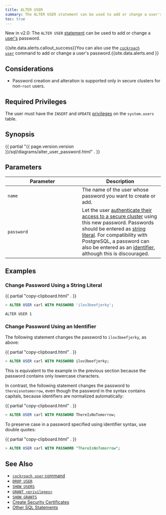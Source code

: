 ```yaml
---
title: ALTER USER
summary: The ALTER USER statement can be used to add or change a user's password.
toc: true
---
```


<span class="version-tag">New in v2.0:</span> The `ALTER USER` [statement](sql-statements.html) can be used to add or change a [user's](create-and-manage-users.html) password.

{{site.data.alerts.callout_success}}You can also use the <a href="create-and-manage-users.html#update-a-users-password"><code>cockroach user</code></a> command to add or change a user's password.{{site.data.alerts.end }}


## Considerations

- Password creation and alteration is supported only in secure clusters for non-`root` users.

## Required Privileges

The user must have the `INSERT` and `UPDATE` [privileges](privileges.html) on the `system.users` table.

## Synopsis

<div>{{ partial "{{ page.version.version }}/sql/diagrams/alter_user_password.html" . }}</div>

## Parameters

<style>
table td:first-child {
    min-width: 225px;
}
</style>

Parameter | Description
----------|-------------
`name` | The name of the user whose password you want to create or add.
`password` | Let the user [authenticate their access to a secure cluster](create-user.html#user-authentication) using this new password. Passwords should be entered as [string literal](sql-constants.html#string-literals). For compatibility with PostgreSQL, a password can also be entered as an [identifier](#change-password-using-an-identifier), although this is discouraged.

## Examples

### Change Password Using a String Literal

{{ partial "copy-clipboard.html" . }}
~~~ sql
> ALTER USER carl WITH PASSWORD 'ilov3beefjerky';
~~~
~~~
ALTER USER 1
~~~

### Change Password Using an Identifier

The following statement changes the password to `ilov3beefjerky`, as above:

{{ partial "copy-clipboard.html" . }}
~~~ sql
> ALTER USER carl WITH PASSWORD ilov3beefjerky;
~~~

This is equivalent to the example in the previous section because the password contains only lowercase characters.

In contrast, the following statement changes the password to `thereisnotomorrow`, even though the password in the syntax contains capitals, because identifiers are normalized automatically:

{{ partial "copy-clipboard.html" . }}
~~~ sql
> ALTER USER carl WITH PASSWORD ThereIsNoTomorrow;
~~~

To preserve case in a password specified using identifier syntax, use double quotes:

{{ partial "copy-clipboard.html" . }}
~~~ sql
> ALTER USER carl WITH PASSWORD "ThereIsNoTomorrow";
~~~

## See Also

- [`cockroach user` command](create-and-manage-users.html)
- [`DROP USER`](drop-user.html)
- [`SHOW USERS`](show-users.html)
- [`GRANT <privileges>`](grant.html)
- [`SHOW GRANTS`](show-grants.html)
- [Create Security Certificates](create-security-certificates.html)
- [Other SQL Statements](sql-statements.html)
